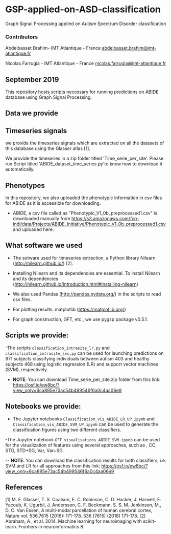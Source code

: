 # GSP-applied-on-ASD-classification
Graph Signal Processing applied on Autism Spectrum Disorder classification

### Contributors

Abdelbasset Brahim- IMT Atlantique - France 
abdelbasset.brahim@imt-atlantique.fr

Nicolas Farrugia - IMT Atlantique - France 
nicolas.farrugia@imt-atlantique.fr 

September 2019
---------------


This repository hosts scripts necessary for running predictions on ABIDE database using Grapĥ Signal Processing.


Data we provide
---------------

Timeseries signals
---------------

we provide the timeseries signals which are extracted on all the datasets of this database using the Glasser atlas [1].

We provide the timeseries in a zip folder titled 'Time_serie_per_site'. Please run Script titled 'ABIDE_dataset_time_series.py'to know how to download it automatically.

Phenotypes 
---------------

In this repository, we also uploaded the phenotypic information in csv files for ABIDE  as it is accessible for downloading.

- ABIDE, a csv file called as "Phenotypic_V1_0b_preprocessed1.csv" is downloaded manually from https://s3.amazonaws.com/fcp-indi/data/Projects/ABIDE_Initiative/Phenotypic_V1_0b_preprocessed1.csv and uploaded here.

What software we used
----------------------
- The sotware used for timeseries extraction, a Python library Nilearn (http://nilearn.github.io/) [2]. 

- Installing Nilearn and its dependencies are essential. To install Nilearn and its dependencies (http://nilearn.github.io/introduction.html#installing-nilearn) 

- We also used Pandas (http://pandas.pydata.org/) in the scripts to read csv files.

- For plotting results: matplotlib (https://matplotlib.org/)

- For graph construction, GFT, etc., we use pygsp package v0.5.1.

Scripts we provide: 
-------------------------------------------------------------------------------

-The scripts ``classification_intrasite_lr.py`` and ``classification_intrasite_svc.py`` can be used for launching predictions on 871 subjects classifying individuals between autism 403 and healthy subjects 468 using logistic regression (LR) and support vector machines (SVM), respectively.
- **NOTE**: You can download Time_serie_per_site.zip folder from this link: https://osf.io/ew8bc/?view_only=6ca895e73ac54b499546f6a0c4aa06e9

Notebooks we provide: 
-------------------------------------------------------------------------------
- The Jupyter notebooks ``Classification_vis_ABIDE_LR_UP.ipynb`` and ``Classification_vis_ABIDE_SVM_UP.ipynb`` can be used to generate the classification figures using two different classifiers.

-The Jupyter notebook ``GFT_visualisations_ABIDE_SVM.ipynb`` can be used for the visualization of features using several approaches, such as , CC, STD, STD+SG, Var, Var+SG.

-- **NOTE**: You can download the classification results for both classifiers, i.e. SVM and LR for all approaches from this link: https://osf.io/ew8bc/?view_only=6ca895e73ac54b499546f6a0c4aa06e9

References
---------------
[1] M. F. Glasser, T. S. Coalson, E. C. Robinson, C. D. Hacker, J. Harwell, E. Yacoub, K. Ugurbil, J. Andersson, C. F. Beckmann, S. S. M. Jenkinson, M., D. C. Van Essen, A multi-modal parcellation of human cerebral cortex, Nature vol. 536,7615 (2016): 171-178. 536 (7615) (2016) 171–178.
[2] Abraham, A., et al. 2014. Machine learning for neuroimaging with scikit-learn. Frontiers in neuroinformatics 8.
